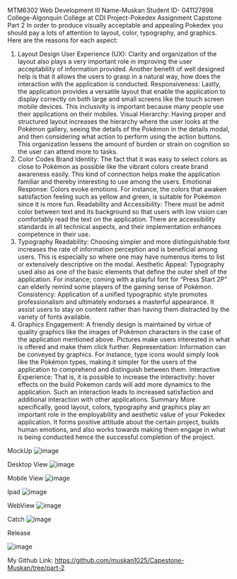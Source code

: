 MTM6302 Web Development III 
Name-Muskan
Student ID- 041127898
College-Algonquin College at CDI
Project-Pokedex
 Assignment Capstone Part 2 
 In order to produce visually acceptable and appealing Pokedex you should pay a lots of attention to layout, color, typography, and graphics. Here are the reasons for each aspect:

1. Layout Design
User Experience (UX): Clarity and organization of the layout also plays a very important role in improving the user acceptability of information provided. Another benefit of well designed help is that it allows the users to grasp in a natural way, how does the interaction with the application is conducted.
Responsiveness: Lastly, the application provides a versatile layout that enable the application to display correctly on both large and small screens like the touch screen mobile devices. This inclusivity is important because many people use their applications on their mobiles.
Visual Hierarchy: Having proper and structured layout increases the hierarchy where the user looks at the Pokémon gallery, seeing the details of the Pokémon in the details modal, and then considering what action to perform using the action buttons. This organization lessens the amount of burden or strain on cognition so the user can attend more to tasks.
2. Color Codes
Brand Identity: The fact that it was easy to select colors as close to Pokémon as possible like the vibrant colors create brand awareness easily. This kind of connection helps make the application familiar and thereby interesting to use among the users.
Emotional Response: Colors evoke emotions. For instance, the colors that awaken satisfaction feeling such as yellow and green, is suitable for Pokémon since it is more fun.
Readability and Accessibility: There must be admit color between text and its background so that users with low vision can comfortably read the text on the application. There are accessibility standards in all technical aspects, and their implementation enhances competence in their use.
3. Typography
Readability: Choosing simpler and more distinguishable font increases the rate of information perception and is beneficial among users. This is especially so where one may have numerous items to list or extensively descriptive on the modal.
Aesthetic Appeal: Typography used also as one of the basic elements that define the outer shell of the application. For instance; coming with a playful font for “Press Start 2P” can elderly remind some players of the gaming sense of Pokémon.
Consistency: Application of a unified typographic style promotes professionalism and ultimately endorses a masterful appearance. It assist users to stay on content rather than having them distracted by the variety of fonts available.
4. Graphics
Engagement: A friendly design is maintained by virtue of quality graphics like the images of Pokémon characters in the case of the application mentioned above. Pictures make users interested in what is offered and make them click further.
Representation: Information can be conveyed by graphics. For instance, type icons would simply look like the Pokémon types, making it simpler for the users of the application to comprehend and distinguish between them.
Interactive Experience: That is, it is possible to increase the interactivity: hover effects on the build Pokemon cards will add more dynamics to the application. Such an interaction leads to increased satisfaction and additional interaction with other applications.
Summary
More specifically, good layout, colors, typography and graphics play an important role in the employability and aesthetic value of your Pokedex application. It forms positive attitude about the certain project, builds human emotions, and also works towards making them engage in what is being conducted  hence the successful completion of the project.


 
 
 
 
 
 
 
 
 
 
 
 
 
 
MockUp 
![image](https://github.com/user-attachments/assets/76dfe52a-0fc7-48dd-a0e1-25b01d8dc048)

   
Desktop View 
![image](https://github.com/user-attachments/assets/256f4a8a-efc9-44d7-9306-99984c24c6a3)

  
Mobile View 
  ![image](https://github.com/user-attachments/assets/3ea3abad-d3a3-4242-8995-fb3ddc7fc801)

Ipad 
  ![image](https://github.com/user-attachments/assets/4ff3aa63-6ce1-4ee3-9aa7-b91241da3761)

WebView 
  ![image](https://github.com/user-attachments/assets/9b71aa57-fc65-4f2a-9af9-5dcbcfb3c49f)

 
 
Catch 
![image](https://github.com/user-attachments/assets/60981500-2e71-4051-a2e0-d70d398decb5)

   
Release 
  
![image](https://github.com/user-attachments/assets/64ab1ec6-2207-4669-aa7b-6b784dc42000)
 
 
 
 	 
 
 
 
 
 
My Github Link: 
https://github.com/muskan1025/Capestone-Muskan/tree/part-2 
